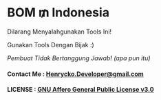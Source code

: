 # BOM $₥$ Indonesia

Dilarang Menyalahgunakan Tools Ini!

Gunakan Tools Dengan Bijak :)

_Pembuat Tidak Bertanggung Jawab! (apa pun itu)_
#### Contact Me : Henrycko.Developer@gmail.com
####    LICENSE : [GNU Affero General Public License v3.0](https://github.com/thetermuxchoice/BOM-SMS/blob/master/LICENSE)
